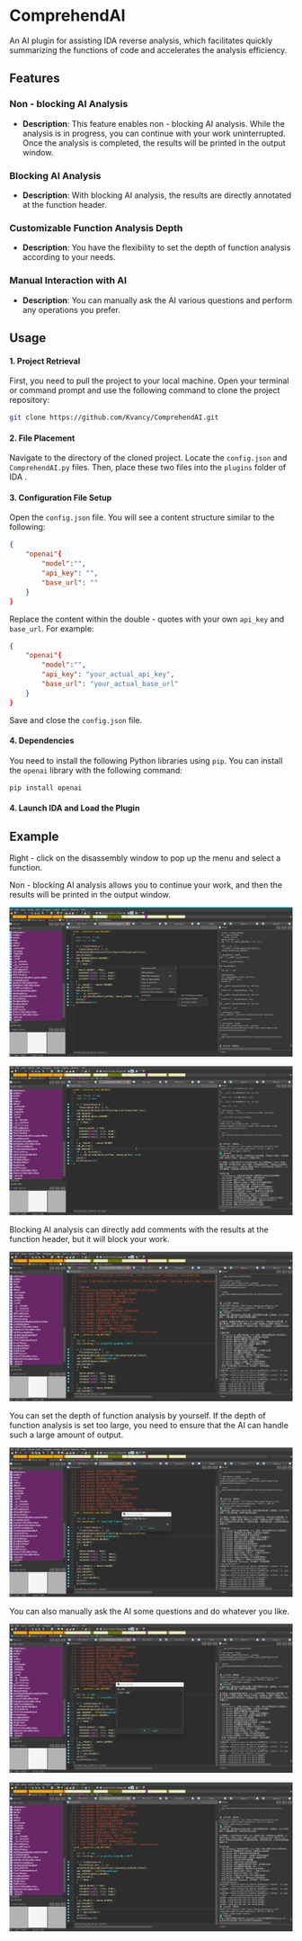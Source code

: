 # ComprehendAI

An AI plugin for assisting IDA reverse analysis, which facilitates quickly summarizing the functions of code and accelerates the analysis efficiency.

## Features

### Non - blocking AI Analysis
- **Description**: This feature enables non - blocking AI analysis. While the analysis is in progress, you can continue with your work uninterrupted. Once the analysis is completed, the results will be printed in the output window.

### Blocking AI Analysis 
- **Description**: With blocking AI analysis, the results are directly annotated at the function header.

### Customizable Function Analysis Depth
- **Description**: You have the flexibility to set the depth of function analysis according to your needs. 

### Manual Interaction with AI
- **Description**: You can manually ask the AI various questions and perform any operations you prefer. 

## Usage

#### 1. Project Retrieval

First, you need to pull the project to your local machine. Open your terminal or command prompt and use the following command to clone the project repository:

```bash
git clone https://github.com/Kvancy/ComprehendAI.git
```

#### 2. File Placement

Navigate to the directory of the cloned project. Locate the `config.json` and `ComprehendAI.py` files. Then, place these two files into the `plugins` folder of IDA . 

#### 3. Configuration File Setup

Open the `config.json` file. You will see a content structure similar to the following:

```json
{
    "openai"{
        "model":"",
        "api_key": "",
        "base_url": ""
    }
}
```

Replace the content within the double - quotes with your own `api_key` and `base_url`. For example:

```json
{
    "openai"{
        "model":"",
        "api_key": "your_actual_api_key",
        "base_url": "your_actual_base_url"
    }
}
```

Save and close the `config.json` file.

#### 4. Dependencies

You need to install the following Python libraries using `pip`. You can install the `openai` library with the following command:

```py
pip install openai
```

#### 4. Launch IDA and Load the Plugin



## Example

Right - click on the disassembly window to pop up the menu and select a function.

Non - blocking AI analysis allows you to continue your work, and then the results will be printed in the output window.

![{90B305AB-0BF0-498B-8924-0E444FFCB706}](imgs/README/{90B305AB-0BF0-498B-8924-0E444FFCB706}.png)

![image-20250305102935533](imgs/README/image-20250305102935533.png)

Blocking AI analysis can directly add comments with the results at the function header, but it will block your work.

![image-20250305103259280](imgs/README/image-20250305103259280.png)

You can set the depth of function analysis by yourself. If the depth of function analysis is set too large, you need to ensure that the AI can handle such a large amount of output.

![image-20250305103453813](imgs/README/image-20250305103453813.png)

You can also manually ask the AI some questions and do whatever you like.

![image-20250305103616271](imgs/README/image-20250305103616271.png)

![image-20250305103636396](imgs/README/image-20250305103636396.png)